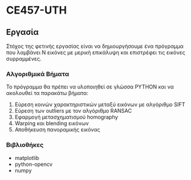 # CE457-UTH

## Εργασία

Στόχος της φετινής εργασίας είναι να δημιουργήσουμε ένα πρόγραμμα που λαμβάνει N εικόνες με μερική επικάλυψη και επιστρέφει τις εικόνες συρραμμένες.

### Αλγοριθμικά Βήματα

Το πρόγραμμα θα πρέπει να υλοποιηθεί σε γλώσσα PYTHON και να ακολουθεί τα παρακάτω βήματα:

1. Εύρεση κοινών χαρακτηριστικών μεταξύ εικόνων με αλγόριθμο SIFT
2. Εύρεση των outliers με τον αλγόριθμο RANSAC
3. Εφαρμογή μετασχηματισμού homography
4. Warping και blending εικόνων
5. Αποθήκευση πανοραμικής εικόνας

### Βιβλιοθήκες

* matplotlib
* python-opencv
* numpy
